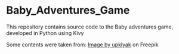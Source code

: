 # Baby_Adventures_Game
This repository contains source code to the Baby adventures game, developed in Python using Kivy


Some contents were taken from:
<a href="https://www.freepik.com/free-vector/game-icons-with-heart-lightning-coins-star_20873976.htm#query=game%20asset&position=4&from_view=keyword&track=ais">Image by upklyak</a> on Freepik